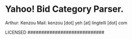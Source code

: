 Yahoo! Bid Category Parser.
============================


Arthur: Kenzou
Mail: kenzou [dot] yeh [at] lingtelli [dot] com

LICENSED
############################
